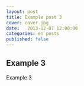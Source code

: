 ```yaml
---
layout: post
title: Example post 3
cover: cover.jpg
date:   2013-12-07 12:00:00
categories: en posts
published: false
---
```


## Example 3

Example 3
